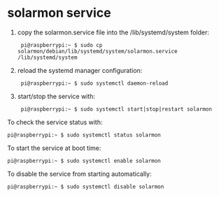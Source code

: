 # solarmon service

1. copy the solarmon.service file into the /lib/systemd/system folder:

        pi@raspberrypi:~ $ sudo cp solarmon/debian/lib/systemd/system/solarmon.service /lib/systemd/system

2. reload the systemd manager configuration:

        pi@raspberrypi:~ $ sudo systemctl daemon-reload

3. start/stop the service with:

        pi@raspberrypi:~ $ sudo systemctl start|stop|restart solarmon

To check the service status with:

    pi@raspberrypi:~ $ sudo systemctl status solarmon

To start the service at boot time:

    pi@raspberrypi:~ $ sudo systemctl enable solarmon

To disable the service from starting automatically:

    pi@raspberrypi:~ $ sudo systemctl disable solarmon
